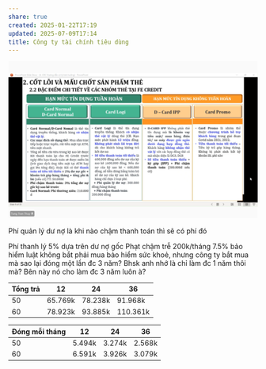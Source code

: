```yaml
---
share: true
created: 2025-01-22T17:19
updated: 2025-07-09T17:14
title: Công ty tài chính tiêu dùng
---
```

![Pasted image 20250122171929.png](../../../../../assets/attachments/Pasted%20image%2020250122171929.png)


Phí quản lý dư nợ là khi nào chậm thanh toán thì sẽ có phí đó

Phí thanh lý 5% dựa trên dư nợ gốc 
Phạt chậm trễ 200k/tháng
7.5% bảo hiểm
luật không bắt phải mua bảo hiểm sức khoẻ, nhưng công ty bắt mua
mà sao lại đóng một lần đc 3 năm? Bhsk anh nhớ là chỉ làm đc 1 năm thôi mà? Bên này nó cho làm đc 3 năm luôn à?

| Tổng trả | 12      | 24      | 36       |
| -------- | ------- | ------- | -------- |
| 50       | 65.769k | 78.238k | 91.968k  |
| 60       | 78.923k | 93.885k | 110.361k |

| Đóng mỗi tháng | 12     | 24     | 36     |
| -------------- | ------ | ------ | ------ |
| 50             | 5.494k | 3.274k | 2.568k |
| 60             | 6.591k | 3.926k | 3.079k |
